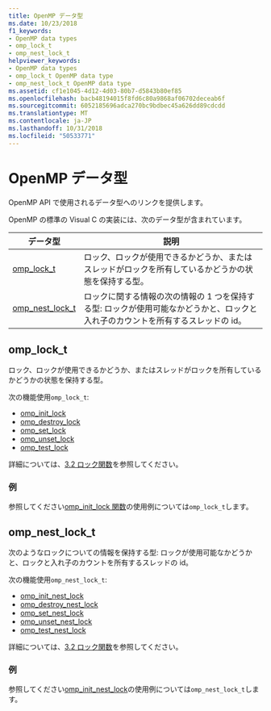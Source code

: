 ```yaml
---
title: OpenMP データ型
ms.date: 10/23/2018
f1_keywords:
- OpenMP data types
- omp_lock_t
- omp_nest_lock_t
helpviewer_keywords:
- OpenMP data types
- omp_lock_t OpenMP data type
- omp_nest_lock_t OpenMP data type
ms.assetid: cf1e1045-4d12-4d03-80b7-d5843b80ef85
ms.openlocfilehash: bacb48194015f8fd6c80a9868af06702deceab6f
ms.sourcegitcommit: 6052185696adca270bc9bdbec45a626dd89cdcdd
ms.translationtype: MT
ms.contentlocale: ja-JP
ms.lasthandoff: 10/31/2018
ms.locfileid: "50533771"
---
```

# <a name="openmp-data-types"></a>OpenMP データ型

OpenMP API で使用されるデータ型へのリンクを提供します。

OpenMP の標準の Visual C の実装には、次のデータ型が含まれています。

|データ型|説明|
|---------|-----------|
|[omp_lock_t](#omp-lock-t)|ロック、ロックが使用できるかどうか、またはスレッドがロックを所有しているかどうかの状態を保持する型。|
|[omp_nest_lock_t](#omp-nest-lock-t)|ロックに関する情報の次の情報の 1 つを保持する型: ロックが使用可能なかどうかと、ロックと入れ子のカウントを所有するスレッドの id。|

## <a name="omp-lock-t"></a>omp_lock_t

ロック、ロックが使用できるかどうか、またはスレッドがロックを所有しているかどうかの状態を保持する型。

次の機能使用`omp_lock_t`:

- [omp_init_lock](openmp-functions.md#omp-init-lock)
- [omp_destroy_lock](openmp-functions.md#omp-destroy-lock)
- [omp_set_lock](openmp-functions.md#omp-set-lock)
- [omp_unset_lock](openmp-functions.md#omp-unset-lock)
- [omp_test_lock](openmp-functions.md#omp-test-lock)

詳細については、[3.2 ロック関数](../../../parallel/openmp/3-2-lock-functions.md)を参照してください。

### <a name="example"></a>例

参照してください[omp_init_lock 関数](openmp-functions.md#omp-init-lock)の使用例については`omp_lock_t`します。

## <a name="omp-nest-lock-t"></a>omp_nest_lock_t

次のようなロックについての情報を保持する型: ロックが使用可能なかどうかと、ロックと入れ子のカウントを所有するスレッドの id。

次の機能使用`omp_nest_lock_t`:

- [omp_init_nest_lock](openmp-functions.md#omp-init-nest-lock)
- [omp_destroy_nest_lock](openmp-functions.md#omp-destroy-nest-lock)
- [omp_set_nest_lock](openmp-functions.md#omp-set-nest-lock)
- [omp_unset_nest_lock](openmp-functions.md#omp-unset-nest-lock)
- [omp_test_nest_lock](openmp-functions.md#omp-test-nest-lock)

詳細については、[3.2 ロック関数](../../../parallel/openmp/3-2-lock-functions.md)を参照してください。

### <a name="example"></a>例

参照してください[omp_init_nest_lock](openmp-functions.md#omp-init-nest-lock)の使用例については`omp_nest_lock_t`します。
